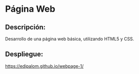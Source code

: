 # Página Web

## Descripción:
Desarrollo de una página web básica, utilizando HTML5 y CSS.

## Despliegue:
https://edipalom.github.io/webpage-1/
